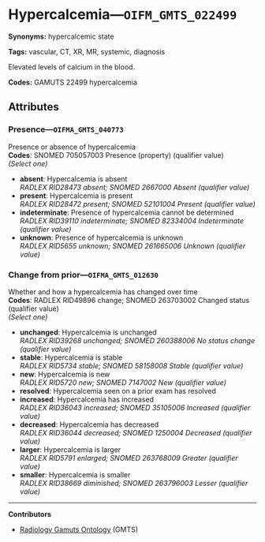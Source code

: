 # Hypercalcemia—`OIFM_GMTS_022499`

**Synonyms:** hypercalcemic state

**Tags:** vascular, CT, XR, MR, systemic, diagnosis

Elevated levels of calcium in the blood.

**Codes:** GAMUTS 22499 hypercalcemia

## Attributes

### Presence—`OIFMA_GMTS_040773`

Presence or absence of hypercalcemia  
**Codes**: SNOMED 705057003 Presence (property) (qualifier value)  
*(Select one)*

- **absent**: Hypercalcemia is absent  
_RADLEX RID28473 absent; SNOMED 2667000 Absent (qualifier value)_
- **present**: Hypercalcemia is present  
_RADLEX RID28472 present; SNOMED 52101004 Present (qualifier value)_
- **indeterminate**: Presence of hypercalcemia cannot be determined  
_RADLEX RID39110 indeterminate; SNOMED 82334004 Indeterminate (qualifier value)_
- **unknown**: Presence of hypercalcemia is unknown  
_RADLEX RID5655 unknown; SNOMED 261665006 Unknown (qualifier value)_

### Change from prior—`OIFMA_GMTS_012630`

Whether and how a hypercalcemia has changed over time  
**Codes**: RADLEX RID49896 change; SNOMED 263703002 Changed status (qualifier value)  
*(Select one)*

- **unchanged**: Hypercalcemia is unchanged  
_RADLEX RID39268 unchanged; SNOMED 260388006 No status change (qualifier value)_
- **stable**: Hypercalcemia is stable  
_RADLEX RID5734 stable; SNOMED 58158008 Stable (qualifier value)_
- **new**: Hypercalcemia is new  
_RADLEX RID5720 new; SNOMED 7147002 New (qualifier value)_
- **resolved**: Hypercalcemia seen on a prior exam has resolved  
- **increased**: Hypercalcemia has increased  
_RADLEX RID36043 increased; SNOMED 35105006 Increased (qualifier value)_
- **decreased**: Hypercalcemia has decreased  
_RADLEX RID36044 decreased; SNOMED 1250004 Decreased (qualifier value)_
- **larger**: Hypercalcemia is larger  
_RADLEX RID5791 enlarged; SNOMED 263768009 Greater (qualifier value)_
- **smaller**: Hypercalcemia is smaller  
_RADLEX RID38669 diminished; SNOMED 263796003 Lesser (qualifier value)_

---

**Contributors**

- [Radiology Gamuts Ontology](https://gamuts.net/) (GMTS)